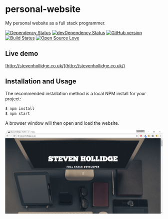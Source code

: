 # personal-website

My personal website as a full stack programmer.

[![Dependency Status](https://david-dm.org/stevenh77/personal-website.svg)](https://david-dm.org/stevenh77/personal-website)
[![devDependency Status](https://david-dm.org/stevenh77/personal-website/dev-status.svg)](https://david-dm.org/stevenh77/personal-website#info=devDependencies)
[![GitHub version](https://badge.fury.io/gh/stevenh77%2Fpersonal-website.svg)](https://badge.fury.io/gh/stevenh77%2Fpersonal-website)
[![Build Status](https://travis-ci.org/stevenh77/personal-website.svg?branch=master)](https://travis-ci.org/stevenh77/personal-website)
[![Open Source Love](https://badges.frapsoft.com/os/mit/mit.svg?v=102)](https://github.com/ellerbrock/open-source-badge/)

## Live demo
[http://stevenhollidge.co.uk/](http://stevenhollidge.co.uk/)

## Installation and Usage

The recommended installation method is a local NPM install for your project:

```bash
$ npm install
$ npm start
```

A browser window will then open and load the website.

![alt text](https://github.com/stevenh77/personal-website/raw/master/src/assets/images/homepage.png "Personal website homepage")
